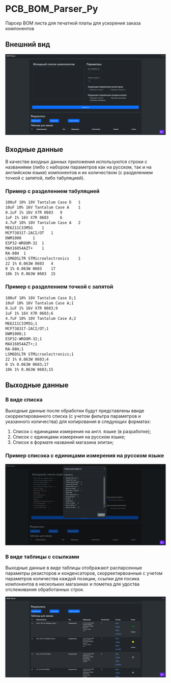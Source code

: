 # PCB_BOM_Parser_Py
Парсер BOM листа для печатной платы для ускорения заказа компонентов

## Внешний вид

![Внешний вид](Resources/view_example.png)


## Входные данные
В качестве входных данных приложения используются строки с названиями (либо с набором параметров как на русском, так и на английском языке) компонентов и их количеством (с разделением точкой с запятой, либо табуляцией).

### Пример с разделением табуляцией
```
100uF 10% 10V Tantalum Case D 	1
10uF 10% 16V Tantalum Case A 	1
0.1uF 1% 16V X7R 0603 	9
1uF 1% 16V X7R 0603 	6
4.7uF 10% 10V Tantalum Case A 	2
ME6211C33M5G 	1
MCP73831T-2ACI/OT 	1
DWM1000 	1
ESP32-WROOM-32 	1
MAX16054AZT+ 	1
RA-08H 	1
LSM6DSLTR STMicroelectronics 	1
22 1% 0.063W 0603 	4
0 1% 0.063W 0603 	17
10k 1% 0.063W 0603 	15
```

### Пример с разделением точкой с запятой
```
100uF 10% 10V Tantalum Case D;1
10uF 10% 16V Tantalum Case A;1
0.1uF 1% 16V X7R 0603;9
1uF 1% 16V X7R 0603;6
4.7uF 10% 10V Tantalum Case A;2
ME6211C33M5G;1
MCP73831T-2ACI/OT;1
DWM1000;1
ESP32-WROOM-32;1
MAX16054AZT+;1
RA-08H;1
LSM6DSLTR STMicroelectronics;1
22 1% 0.063W 0603;4
0 1% 0.063W 0603;17
10k 1% 0.063W 0603;15
```


## Выходные данные

### В виде списка
Выходные данные после обработки будут представлены ввиде скорректированного списка (с учетом фильтра параметров и указанного количества) для копирования в следующих форматах:

1. Список с единицами измерения на англ. языке (в разработке);
2. Список с единицами измерения на русском языке;
3. Список в формате названий магазина элитан;

### Пример списока с единицами измерения на русском языке

![Пример списока с единицами измерения на русском языке](Resources/out_modal_example.png)



### В виде таблицы с ссылками

Выходные данные в виде таблицы отображают распарсенные параметры резисторов и конденсаторов, скорректирвоанные с учетом параметров количества каждой позиции, ссылки для посика компонентов в нескольких магазинах и пометка для удоства отслеживания обработанных строк.

![Пример выходных данных в виде таблицы](Resources/out_table_example.png)